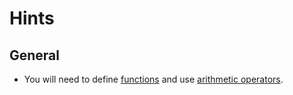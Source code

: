 # Hints 

## General

- You will need to define [functions][functions] and use [arithmetic operators][arithmetics].

[functions]: https://docs.julialang.org/en/v1/manual/functions/
[arithmetics]: https://docs.julialang.org/en/v1/manual/mathematical-operations/#Arithmetic-Operators-1
